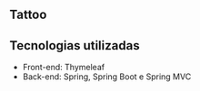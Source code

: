 <h2>Tattoo</h2>

 
<h2> Tecnologias utilizadas </h2>
<ul>
<li> Front-end:  Thymeleaf</li>
<li> Back-end:  Spring, Spring Boot e Spring MVC </li>
</ul>